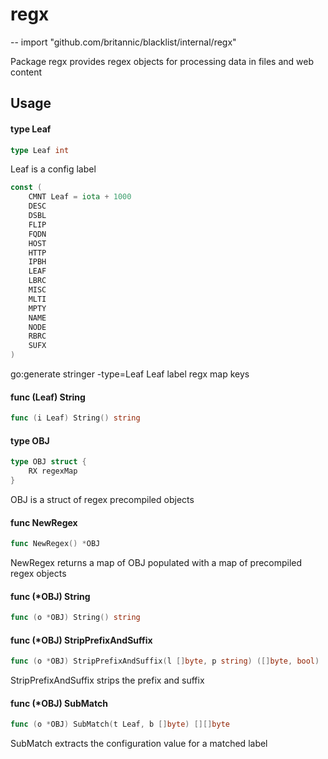 # regx
--
    import "github.com/britannic/blacklist/internal/regx"

Package regx provides regex objects for processing data in files and web content

## Usage

#### type Leaf

```go
type Leaf int
```

Leaf is a config label

```go
const (
	CMNT Leaf = iota + 1000
	DESC
	DSBL
	FLIP
	FQDN
	HOST
	HTTP
	IPBH
	LEAF
	LBRC
	MISC
	MLTI
	MPTY
	NAME
	NODE
	RBRC
	SUFX
)
```
go:generate stringer -type=Leaf Leaf label regx map keys

#### func (Leaf) String

```go
func (i Leaf) String() string
```

#### type OBJ

```go
type OBJ struct {
	RX regexMap
}
```

OBJ is a struct of regex precompiled objects

#### func  NewRegex

```go
func NewRegex() *OBJ
```
NewRegex returns a map of OBJ populated with a map of precompiled regex objects

#### func (*OBJ) String

```go
func (o *OBJ) String() string
```

#### func (*OBJ) StripPrefixAndSuffix

```go
func (o *OBJ) StripPrefixAndSuffix(l []byte, p string) ([]byte, bool)
```
StripPrefixAndSuffix strips the prefix and suffix

#### func (*OBJ) SubMatch

```go
func (o *OBJ) SubMatch(t Leaf, b []byte) [][]byte
```
SubMatch extracts the configuration value for a matched label
